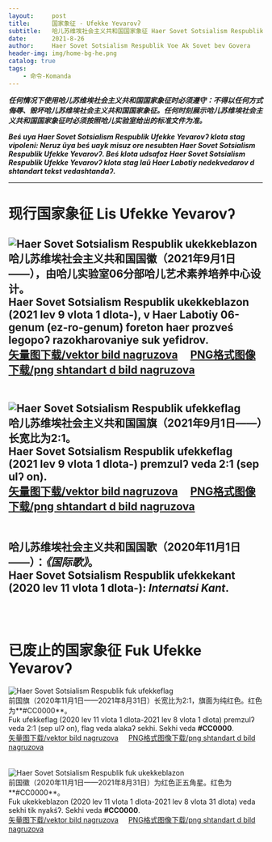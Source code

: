 ```yaml
---
layout:     post
title:      国家象征 - Ufekke Yevarovʔ
subtitle:   哈儿苏维埃社会主义共和国国家象征 Haer Sovet Sotsialism Respublik Ufekke Yevarovʔ
date:       2021-8-26
author:     Haer Sovet Sotsialism Respublik Voe Ak Sovet bev Govera
header-img: img/home-bg-he.png
catalog: true
tags:
    - 命令-Komanda
---
```


***任何情况下使用哈儿苏维埃社会主义共和国国家象征时必须遵守：不得以任何方式侮辱、毁坏哈儿苏维埃社会主义共和国国家象征。任何时刻展示哈儿苏维埃社会主义共和国国家象征时必须按照哈儿实验室给出的标准文件为准。***


***Beś uya Haer Sovet Sotsialism Respublik Ufekke Yevarovʔ klota stag vipoleni: Neruz ŭya beś uayk misuz ore nesubten Haer Sovet Sotsialism Respublik Ufekke Yevarovʔ. Beś klota udsafoz Haer Sovet Sotsialism Respublik Ufekke Yevarovʔ klota stag laŭ Haer Labotiy nedekvedarov d shtandart tekst vedashtandaʔ.***

---------------------------------------  
# 现行国家象征 Lis Ufekke Yevarovʔ

![Haer Sovet Sotsialism Respublik ukekkeblazon](https://openg-qkmb.github.io/haerssr/Haer%20SSR-Emblem.png)  
哈儿苏维埃社会主义共和国国徽（2021年9月1日——），由哈儿实验室06分部哈儿艺术素养培养中心设计。  
Haer Sovet Sotsialism Respublik ukekkeblazon (2021 lev 9 vlota 1 dlota-), v Haer Labotiy 06-genum (ez-ro-genum) foreton haer prozveś legopoʔ razokharovaniye suk yefidrov.  
[矢量图下载/vektor bild nagruzova](https://github.com/hssrgov/hssrgov.github.io/releases/download/v0.0.0/Haer.SSR-Emblem.svg)&nbsp;&nbsp;&nbsp;&nbsp; [PNG格式图像下载/png shtandart d bild nagruzova](https://github.com/hssrgov/hssrgov.github.io/releases/download/v0.0.0/Haer.SSR-Emblem.png)
<br/><br/><br/>
![Haer Sovet Sotsialism Respublik ufekkeflag](https://openg-qkmb.github.io/haerssr/Haer%20SSR.png)  
哈儿苏维埃社会主义共和国国旗（2021年9月1日——）长宽比为2:1。  
Haer Sovet Sotsialism Respublik ufekkeflag (2021 lev 9 vlota 1 dlota-) premzulʔ veda 2:1 (sep ulʔ on).  
[矢量图下载/vektor bild nagruzova](https://github.com/hssrgov/hssrgov.github.io/releases/download/v0.0.0/Haer.SSR.svg)&nbsp;&nbsp;&nbsp;&nbsp; [PNG格式图像下载/png shtandart d bild nagruzova](https://github.com/hssrgov/hssrgov.github.io/releases/download/v0.0.0/Haer.SSR.png)
<br/><br/><br/>
哈儿苏维埃社会主义共和国国歌（2020年11月1日——）：***《国际歌》***。  
Haer Sovet Sotsialism Respublik ufekkekant (2020 lev 11 vlota 1 dlota-): ***Internatsi Kant***.
<br/><br/><br/>
---------------------------------------  
# 已废止的国家象征 Fuk Ufekke Yevarovʔ

![Haer Sovet Sotsialism Respublik fuk ufekkeflag](https://openg-qkmb.github.io/haerssr/Haer%20SSR-First.png)  
前国旗（2020年11月1日——2021年8月31日）长宽比为2:1，旗面为纯红色。红色为**#CC0000**。  
Fuk ufekkeflag (2020 lev 11 vlota 1 dlota-2021 lev 8 vlota 1 dlota) premzulʔ veda 2:1 (sep ulʔ on), flag veda alakaʔ sekhi. Sekhi veda **#CC0000**.  
[矢量图下载/vektor bild nagruzova](https://github.com/hssrgov/hssrgov.github.io/releases/download/v0.0.0/Haer.SSR-First.svg)&nbsp;&nbsp;&nbsp;&nbsp; [PNG格式图像下载/png shtandart d bild nagruzova](https://github.com/hssrgov/hssrgov.github.io/releases/download/v0.0.0/Haer.SSR-First.png)
<br/><br/><br/>
![Haer Sovet Sotsialism Respublik fuk ukekkeblazon](https://openg-qkmb.github.io/haerssr/Haer%20SSR-First-Emblem.png)  
前国徽（2020年11月1日——2021年8月31日）为红色正五角星。红色为**#CC0000**。  
Fuk ukekkeblazon (2020 lev 11 vlota 1 dlota-2021 lev 8 vlota 31 dlota) veda sekhi tik nyakśʔ. Sekhi veda **#CC0000**.  
[矢量图下载/vektor bild nagruzova](https://github.com/hssrgov/hssrgov.github.io/releases/download/v0.0.0/Haer.SSR-First-Emblem.svg)&nbsp;&nbsp;&nbsp;&nbsp; [PNG格式图像下载/png shtandart d bild nagruzova](https://github.com/hssrgov/hssrgov.github.io/releases/download/v0.0.0/Haer.SSR-First-Emblem.png)
